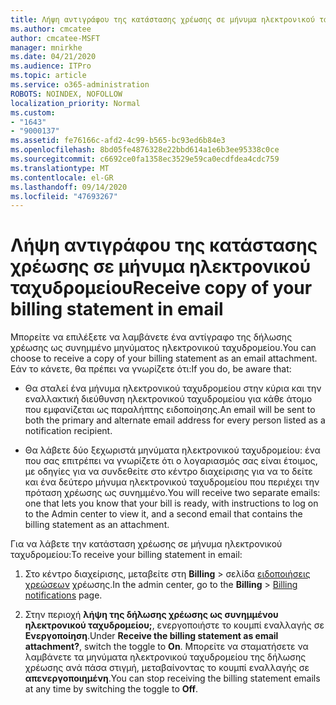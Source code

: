 ```yaml
---
title: Λήψη αντιγράφου της κατάστασης χρέωσης σε μήνυμα ηλεκτρονικού ταχυδρομείου
ms.author: cmcatee
author: cmcatee-MSFT
manager: mnirkhe
ms.date: 04/21/2020
ms.audience: ITPro
ms.topic: article
ms.service: o365-administration
ROBOTS: NOINDEX, NOFOLLOW
localization_priority: Normal
ms.custom:
- "1643"
- "9000137"
ms.assetid: fe76166c-afd2-4c99-b565-bc93ed6b84e3
ms.openlocfilehash: 8bd05fe4876328e22bbd614a1e6b3ee95338c0ce
ms.sourcegitcommit: c6692ce0fa1358ec3529e59ca0ecdfdea4cdc759
ms.translationtype: MT
ms.contentlocale: el-GR
ms.lasthandoff: 09/14/2020
ms.locfileid: "47693267"
---
```

# <a name="receive-copy-of-your-billing-statement-in-email"></a><span data-ttu-id="55152-102">Λήψη αντιγράφου της κατάστασης χρέωσης σε μήνυμα ηλεκτρονικού ταχυδρομείου</span><span class="sxs-lookup"><span data-stu-id="55152-102">Receive copy of your billing statement in email</span></span>

<span data-ttu-id="55152-103">Μπορείτε να επιλέξετε να λαμβάνετε ένα αντίγραφο της δήλωσης χρέωσης ως συνημμένο μηνύματος ηλεκτρονικού ταχυδρομείου.</span><span class="sxs-lookup"><span data-stu-id="55152-103">You can choose to receive a copy of your billing statement as an email attachment.</span></span> <span data-ttu-id="55152-104">Εάν το κάνετε, θα πρέπει να γνωρίζετε ότι:</span><span class="sxs-lookup"><span data-stu-id="55152-104">If you do, be aware that:</span></span>
  
- <span data-ttu-id="55152-105">Θα σταλεί ένα μήνυμα ηλεκτρονικού ταχυδρομείου στην κύρια και την εναλλακτική διεύθυνση ηλεκτρονικού ταχυδρομείου για κάθε άτομο που εμφανίζεται ως παραλήπτης ειδοποίησης.</span><span class="sxs-lookup"><span data-stu-id="55152-105">An email will be sent to both the primary and alternate email address for every person listed as a notification recipient.</span></span>

- <span data-ttu-id="55152-106">Θα λάβετε δύο ξεχωριστά μηνύματα ηλεκτρονικού ταχυδρομείου: ένα που σας επιτρέπει να γνωρίζετε ότι ο λογαριασμός σας είναι έτοιμος, με οδηγίες για να συνδεθείτε στο κέντρο διαχείρισης για να το δείτε και ένα δεύτερο μήνυμα ηλεκτρονικού ταχυδρομείου που περιέχει την πρόταση χρέωσης ως συνημμένο.</span><span class="sxs-lookup"><span data-stu-id="55152-106">You will receive two separate emails: one that lets you know that your bill is ready, with instructions to log on to the Admin center to view it, and a second email that contains the billing statement as an attachment.</span></span>

<span data-ttu-id="55152-107">Για να λάβετε την κατάσταση χρέωσης σε μήνυμα ηλεκτρονικού ταχυδρομείου:</span><span class="sxs-lookup"><span data-stu-id="55152-107">To receive your billing statement in email:</span></span>
  
1. <span data-ttu-id="55152-108">Στο κέντρο διαχείρισης, μεταβείτε στη **Billing** \> σελίδα [ειδοποιήσεις χρεώσεων](https://go.microsoft.com/fwlink/p/?linkid=853212) χρέωσης.</span><span class="sxs-lookup"><span data-stu-id="55152-108">In the admin center, go to the **Billing** \> [Billing notifications](https://go.microsoft.com/fwlink/p/?linkid=853212) page.</span></span>

2. <span data-ttu-id="55152-109">Στην περιοχή **λήψη της δήλωσης χρέωσης ως συνημμένου ηλεκτρονικού ταχυδρομείου;**, ενεργοποιήστε το κουμπί εναλλαγής σε **Ενεργοποίηση**.</span><span class="sxs-lookup"><span data-stu-id="55152-109">Under **Receive the billing statement as email attachment?**, switch the toggle to **On**.</span></span> <span data-ttu-id="55152-110">Μπορείτε να σταματήσετε να λαμβάνετε τα μηνύματα ηλεκτρονικού ταχυδρομείου της δήλωσης χρέωσης ανά πάσα στιγμή, μεταβαίνοντας το κουμπί εναλλαγής σε **απενεργοποιημένη**.</span><span class="sxs-lookup"><span data-stu-id="55152-110">You can stop receiving the billing statement emails at any time by switching the toggle to **Off**.</span></span>